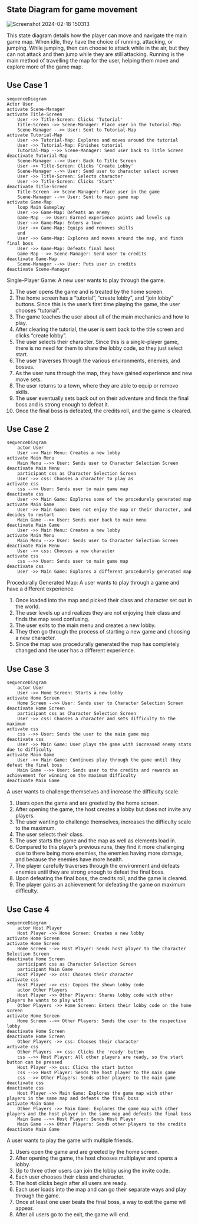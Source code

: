 ## State Diagram for game movement
![Screenshot 2024-02-18 150313](https://github.com/Capstone-Projects-2024-Spring/project-rpg-elements-game/assets/74077655/878a32bf-9c3f-4764-ae46-dec5eac9c821)

This state diagram details how the player can move and navigate the main game map. 
When idle, they have the choice of running, attacking, or jumping. 
While jumping, then can choose to attack while in the air, but they can not attack and then jump while they are still attacking. 
Running is the main method of travelling the map for the user, helping them move and explore more of the game map.

## Use Case 1
```mermaid
sequenceDiagram
Actor User
activate Scene-Manager
activate Title-Screen
    User ->> Title-Screen: Clicks 'Tutorial'
    Title-Screen ->> Scene-Manager: Place user in the Tutorial-Map 
    Scene-Manager -->> User: Sent to Tutorial-Map
activate Tutorial-Map
    User ->> Tutorial-Map: Explores and moves around the tutorial
    User ->> Tutorial-Map: Finishes tutorial
    Tutorial-Map -->> Scene-Manager: Send user back to Title Screen
deactivate Tutorial-Map
    Scene-Manager -->> User: Back to Title Screen
    User ->> Title-Screen: Clicks 'Create Lobby'
    Scene-Manager -->> User: Send user to character select screen
    User ->> Title-Screen: Selects character
    User ->> Title-Screen: Clicks 'Start'
deactivate Title-Screen
    Title-Screen ->> Scene-Manager: Place user in the game
    Scene-Manager -->> User: Sent to main game map
activate Game-Map
    loop Main Gameplay
    User ->> Game-Map: Defeats an enemy
    Game-Map -->> User: Earned experience points and levels up
    User ->> Game-Map: Enters a town
    User ->> Game-Map: Equips and removes skills
    end
    User ->> Game-Map: Explores and moves around the map, and finds final boss
    User ->> Game-Map: Defeats final boss
    Game-Map -->> Scene-Manager: Send user to credits
deactivate Game-Map
    Scene-Manager -->> User: Puts user in credits
deactivate Scene-Manager
```
Single-Player Game: A new user wants to play through the game. 

1. The user opens the game and is treated by the home screen. 
2. The home screen has a “tutorial”, “create lobby”, and “join lobby” buttons. Since this is the user’s first time playing the game, the user chooses “tutorial”.
3. The game teaches the user about all of the main mechanics and how to play.
4. After clearing the tutorial, the user is sent back to the title screen and clicks “create lobby”.
5. The user selects their character. Since this is a single-player game, there is no need for them to share the lobby code, so they just select start.
7. The user traverses through the various environments, enemies, and bosses.
8. As the user runs through the map, they have gained experience and new move sets.
9. The user returns to a town, where they are able to equip or remove skills.
11. The user eventually sets back out on their adventure and finds the final boss and is strong enough to defeat it.
12. Once the final boss is defeated, the credits roll, and the game is cleared.

## Use Case 2
```mermaid
sequenceDiagram
    actor User
    User ->> Main Menu: Creates a new lobby
activate Main Menu
    Main Menu -->> User: Sends user to Character Selection Screen
deactivate Main Menu
    participant css as Character Selection Screen
    User ->> css: Chooses a character to play as
activate css
    css -->> User: Sends user to main game map
deactivate css
    User ->> Main Game: Explores some of the procedurely generated map
activate Main Game
    User ->> Main Game: Does not enjoy the map or their character, and decides to restart
    Main Game -->> User: Sends user back to main menu
deactivate Main Game
    User ->> Main Menu: Creates a new lobby
activate Main Menu
    Main Menu -->> User: Sends user to Character Selection Screen
deactivate Main Menu
    User ->> css: Chooses a new character
activate css
    css -->> User: Sends user to main game map
deactivate css
    User ->> Main Game: Explores a different procedurely generated map
```
Procedurally Generated Map: A user wants to play through a game and have a different experience. 

1. Once loaded into the map and picked their class and character set out in the world.
2. The user levels up and realizes they are not enjoying their class and finds the map seed confusing.
3. The user exits to the main menu and creates a new lobby.
4. They then go through the process of starting a new game and choosing a new character.
5. Since the map was procedurally generated the map has completely changed and the user has a different experience. 

## Use Case 3
```mermaid
sequenceDiagram
    actor User
    User ->> Home Screen: Starts a new lobby
activate Home Screen
    Home Screen -->> User: Sends user to Character Selection Screen
deactivate Home Screen
    participant css as Character Selection Screen
    User ->> css: Chooses a character and sets difficulty to the maximum
activate css    
    css -->> User: Sends the user to the main game map
deactivate css
    User ->> Main Game: User plays the game with increased enemy stats due to difficulty
activate Main Game
    User ->> Main Game: Continues play through the game until they defeat the final boss
    Main Game -->> User: Sends user to the credits and rewards an achievement for winning on the maximum difficulty
deactivate Main Game
```
A user wants to challenge themselves and increase the difficulty scale. 

1. Users open the game and are greeted by the home screen.  
2. After opening the game, the host creates a lobby but does not invite any players. 
3. The user wanting to challenge themselves, increases the difficulty scale to the maximum. 
4. The user selects their class. 
5. The user starts the game and the map as well as elements load in. 
6. Compared to this player’s previous runs, they find it more challenging due to there being more enemies, the enemies having more damage, and because the enemies have more health. 
7. The player carefully traverses through the environment and defeats enemies until they are strong enough to defeat the final boss. 
8. Upon defeating the final boss, the credits roll, and the game is cleared. 
9. The player gains an achievement for defeating the game on maximum difficulty. 
## Use Case 4
```mermaid
sequenceDiagram
    actor Host Player
    Host Player ->> Home Screen: Creates a new lobby
activate Home Screen
activate Home Screen
    Home Screen -->> Host Player: Sends host player to the Character Selection Screen
deactivate Home Screen
    participant css as Character Selection Screen
    participant Main Game
    Host Player ->> css: Chooses their character
activate css
    Host Player ->> css: Copies the shown lobby code
    actor Other Players
    Host Player ->> Other Players: Shares lobby code with other players he wants to play with
    Other Players ->> Home Screen: Enters their lobby code on the home screen
activate Home Screen
    Home Screen -->> Other Players: Sends the user to the respective lobby
deactivate Home Screen
deactivate Home Screen
    Other Players ->> css: Chooses their character
activate css
    Other Players ->> css: Clicks the 'ready' button
    css -->> Host Player: All other players are ready, so the start button can be pressed
    Host Player ->> css: Clicks the start button
    css -->> Host Player: Sends the host player to the main game
    css -->> Other Players: Sends other players to the main game
deactivate css
deactivate css
    Host Player ->> Main Game: Explores the game map with other players in the same map and defeats the final boss
activate Main Game
    Other Players ->> Main Game: Explores the game map with other players and the host player in the same map and defeats the final boss
    Main Game -->> Host Player: Sends Host Player
    Main Game -->> Other Players: Sends other players to the credits
deactivate Main Game
```
A user wants to play the game with multiple friends. 

1. Users open the game and are greeted by the home screen.  
2. After opening the game, the host chooses multiplayer and opens a lobby. 
3. Up to three other users can join the lobby using the invite code. 
4. Each user chooses their class and character. 
5. The host clicks begin after all users are ready. 
6. Each user loads into the map and can go their separate ways and play through the game.
7. Once at least one user beats the final boss, a way to exit the game will appear.
8. After all users go to the exit, the game will end.

